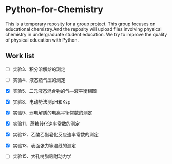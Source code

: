 # Python-for-Chemistry
This is a temperary reposity for a group project.
This group focuses on educational chemistry.And the reposity will upload files involving physical chemistry in undergraduate student education. We try to improve the quality of physical education with Python.
## Work list
* [ ] 实验3、积分溶解焓的测定
* [ ] 实验4、液态蒸气压的测定
* [X] 实验5、二元液态混合物的气—液平衡相图
* [X] 实验8、电动势法测pH和Ksp
* [X] 实验9、弱电解质的电离平衡常数的测定
* [X] 实验11、蔗糖转化速率常数的测定
* [X] 实验12、乙酸乙酯皂化反应速率常数的测定
* [X] 实验13、表面张力等温线的测定
* [ ] 实验15、大孔树脂吸附动力学
 
